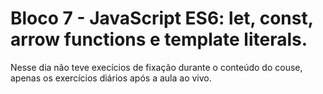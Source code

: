 # Bloco 7 - JavaScript ES6: let, const, arrow functions e template literals.

Nesse dia não teve execícios de fixação durante o conteúdo do couse, apenas os exercícios diários após a 
aula ao vivo.
